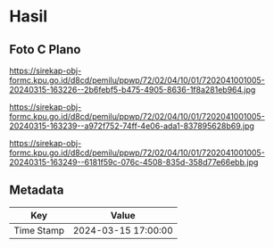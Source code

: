 # Hasil

## Foto C Plano

https://sirekap-obj-formc.kpu.go.id/d8cd/pemilu/ppwp/72/02/04/10/01/7202041001005-20240315-163226--2b6febf5-b475-4905-8636-1f8a281eb964.jpg

https://sirekap-obj-formc.kpu.go.id/d8cd/pemilu/ppwp/72/02/04/10/01/7202041001005-20240315-163239--a972f752-74ff-4e06-ada1-837895628b69.jpg

https://sirekap-obj-formc.kpu.go.id/d8cd/pemilu/ppwp/72/02/04/10/01/7202041001005-20240315-163249--6181f59c-076c-4508-835d-358d77e66ebb.jpg


## Metadata

| Key        | Value               |
| ---------- | ------------------- |
| Time Stamp | 2024-03-15 17:00:00 |



